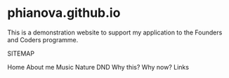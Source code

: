 # phianova.github.io

This is a demonstration website to support my application to the Founders and Coders programme.

SITEMAP

Home 
    About me
        Music
        Nature
        DND
    Why this? Why now?
    Links